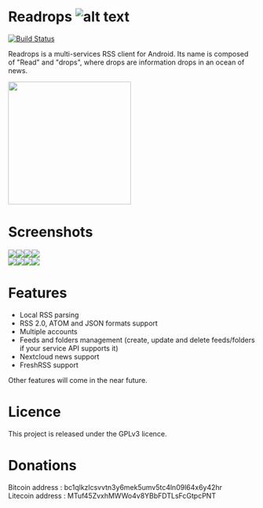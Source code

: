 # Readrops ![alt text](images/readrops_logo.png "Readrops Logo")

[![Build Status](https://travis-ci.org/readrops/Readrops.svg?branch=develop)](https://travis-ci.org/readrops/Readrops)

Readrops is a multi-services RSS client for Android. Its name is composed of "Read" and "drops", where drops are information drops in an ocean of news.

[<img src="images/google-play-badge.png" width=250>](https://play.google.com/store/apps/details?id=com.readrops.app)

# Screenshots

![](fastlane/metadata/android/en-US/images/phoneScreenshots/Screenshot_1.png)![](fastlane/metadata/android/en-US/images/phoneScreenshots/Screenshot_2.png)![](fastlane/metadata/android/en-US/images/phoneScreenshots/Screenshot_3.png)![](fastlane/metadata/android/en-US/images/phoneScreenshots/Screenshot_4.png)
<br/>
![](fastlane/metadata/android/en-US/images/phoneScreenshots/Screenshot_5.png)![](fastlane/metadata/android/en-US/images/phoneScreenshots/Screenshot_6.png)![](fastlane/metadata/android/en-US/images/phoneScreenshots/Screenshot_7.png)![](fastlane/metadata/android/en-US/images/phoneScreenshots/Screenshot_8.png)

# Features

- Local RSS parsing
- RSS 2.0, ATOM and JSON formats support
- Multiple accounts
- Feeds and folders management (create, update and delete feeds/folders if your service API supports it)
- Nextcloud news support
- FreshRSS support

Other features will come in the near future.

# Licence

This project is released under the GPLv3 licence.

# Donations
Bitcoin address : bc1qlkzlcsvvtn3y6mek5umv5tc4ln09l64x6y42hr<br/>
Litecoin address : MTuf45ZvxhMWWo4v8YBbFDTLsFcGtpcPNT
